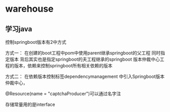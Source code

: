 # warehouse

## 学习java

控制springboot版本有2中方式

方式一：
    在创建的boot工程中pom中使用parent继承springboot的父工程
    同时指定版本 背后其实也是指定springboot的夫工程继承的springboot
    版本仲裁中心工程的版本，依赖来控制springboot所有相关依赖的版本

方式二：
    在依赖版本控制标签dependencymanagement 中引入Springboot版本仲裁中心，



@Resource(name = "captchaProducer")可以通过名字注


存储常量用的是interface

